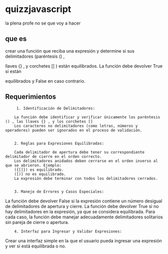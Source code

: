# quizzjavascript
la plena profe no se que voy a hacer
## que es
crear una función que reciba una expresión y determine si sus delimitadores (paréntesis () ,

llaves {} , y corchetes [] ) están equilibrados. La función debe devolver True si están

equilibrados y False en caso contrario.



## Requerimientos

	     1. Identificación de Delimitadores:

        La función debe identificar y verificar únicamente los paréntesis () , las llaves {} , y los corchetes []
        Los caracteres no delimitadores (como letras, números y operadores) pueden ser ignorados en el proceso de validación.


		2. Reglas para Expresiones Equilibradas:

        Cada delimitador de apertura debe tener su correspondiente delimitador de cierre en el orden correcto.
        Los delimitadores anidados deben cerrarse en el orden inverso al que se abrieron. Ejemplo:
        ({[]}) es equilibrado.
        ([)] no es equilibrado.
        La expresión debe terminar con todos los delimitadores cerrados.


		3. Manejo de Errores y Casos Especiales:

La función debe devolver False si la expresión contiene un número desigual de delimitadores de apertura y cierre.
La función debe devolver True si no hay delimitadores en la expresión, ya que se considera equilibrada.
Para cada caso, la función debe manejar adecuadamente delimitadores solitarios sin pareja de cierre o apertura.


		4. Interfaz para Ingresar y Validar Expresiones:

Crear una interfaz simple en la que el usuario pueda ingresar una expresión y ver si está equilibrada o no.